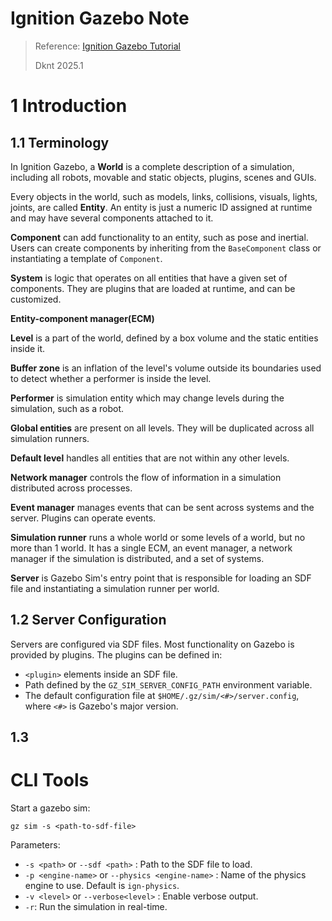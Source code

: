 Ignition Gazebo Note
===

> Reference: [Ignition Gazebo Tutorial](https://gazebosim.org/api/sim/8/tutorials.html)
> 
> Dknt 2025.1

# 1 Introduction

## 1.1 Terminology

In Ignition Gazebo, a **World** is a complete description of a simulation, including all robots, movable and static objects, plugins, scenes and GUIs.

Every objects in the world, such as models, links, collisions, visuals, lights, joints, are called **Entity**. An entity is just a numeric ID assigned at runtime and may have several components attached to it.

**Component** can add functionality to an entity, such as pose and inertial. Users can create components by inheriting from the `BaseComponent` class or instantiating a template of `Component`.

**System** is logic that operates on all entities that have a given set of components. They are plugins that are loaded at runtime, and can be customized.

**Entity-component manager(ECM)**

**Level** is a part of the world, defined by a box volume and the static entities inside it.

**Buffer zone** is an inflation of the level's volume outside its boundaries used to detect whether a performer is inside the level.

**Performer** is simulation entity which may change levels during the simulation, such as a robot.

**Global entities** are present on all levels. They will be duplicated across all simulation runners.

**Default level** handles all entities that are not within any other levels.

**Network manager** controls the flow of information in a simulation distributed across processes.

**Event manager** manages events that can be sent across systems and the server. Plugins can operate events.

**Simulation runner** runs a whole world or some levels of a world, but no more than 1 world. It has a single ECM, an event manager, a network manager if the simulation is distributed, and a set of systems.

**Server** is Gazebo Sim's entry point that is responsible for loading an SDF file and instantiating a simulation runner per world.

## 1.2 Server Configuration

Servers are configured via SDF files. Most functionality on Gazebo is provided by plugins. The plugins can be defined in:

* `<plugin>` elements inside an SDF file.
* Path defined by the `GZ_SIM_SERVER_CONFIG_PATH` environment variable.
* The default configuration file at `$HOME/.gz/sim/<#>/server.config`, where `<#>` is Gazebo's major version.




## 1.3



# CLI Tools

Start a gazebo sim:

```shell
gz sim -s <path-to-sdf-file>
```

Parameters:

* `-s <path>` or `--sdf <path>` : Path to the SDF file to load.
* `-p <engine-name>` or `--physics <engine-name>` : Name of the physics engine to use. Default is `ign-physics`.
* `-v <level>` or `--verbose<level>` : Enable verbose output.
* `-r`: Run the simulation in real-time.




